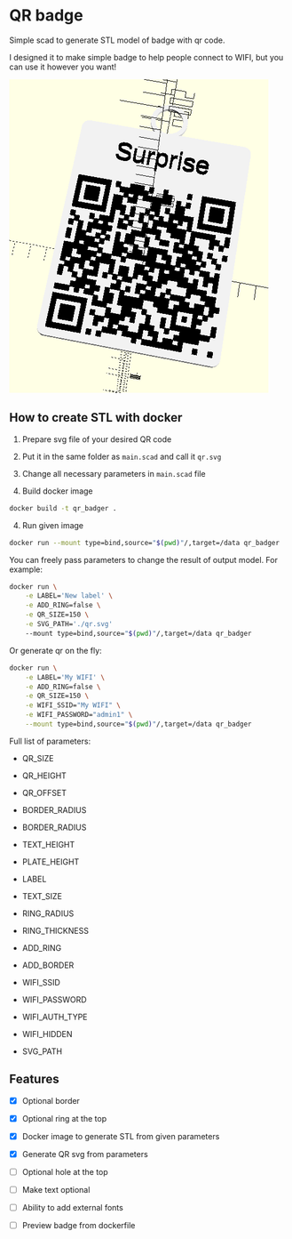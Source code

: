 # QR badge

Simple scad to generate STL model of badge with qr code.

I designed it to make simple badge to help people connect to WIFI, but you can use it however you want!

![example image](./img/surprise.png)

## How to create STL with docker

1. Prepare svg file of your desired QR code

2. Put it in the same folder as ```main.scad``` and call it ```qr.svg```

2. Change all necessary parameters in ```main.scad``` file

3. Build docker image

```bash
docker build -t qr_badger .
```

4. Run given image

```bash
docker run --mount type=bind,source="$(pwd)"/,target=/data qr_badger
```

You can freely pass parameters to change the result of output model. For example:

```bash
docker run \
    -e LABEL='New label' \
    -e ADD_RING=false \
    -e QR_SIZE=150 \
    -e SVG_PATH='./qr.svg'
    --mount type=bind,source="$(pwd)"/,target=/data qr_badger
```

Or generate qr on the fly:

```bash
docker run \
    -e LABEL='My WIFI' \
    -e ADD_RING=false \
    -e QR_SIZE=150 \
    -e WIFI_SSID="My WIFI" \
    -e WIFI_PASSWORD="admin1" \
    --mount type=bind,source="$(pwd)"/,target=/data qr_badger
```

Full list of parameters:

- QR_SIZE

- QR_HEIGHT

- QR_OFFSET

- BORDER_RADIUS

- BORDER_RADIUS

- TEXT_HEIGHT

- PLATE_HEIGHT

- LABEL

- TEXT_SIZE

- RING_RADIUS

- RING_THICKNESS

- ADD_RING

- ADD_BORDER

- WIFI_SSID

- WIFI_PASSWORD

- WIFI_AUTH_TYPE

- WIFI_HIDDEN

- SVG_PATH

## Features

- [x] Optional border

- [x] Optional ring at the top

- [x] Docker image to generate STL from given parameters

- [x] Generate QR svg from parameters

- [ ] Optional hole at the top

- [ ] Make text optional

- [ ] Ability to add external fonts

- [ ] Preview badge from dockerfile
